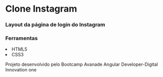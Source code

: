 <h1>Clone Instagram</h1>

<h3>Layout da página de login do Instagram </h3>

<h3>Ferramentas</h3>
<p></p>
<li>
HTML5
<li>
CSS3

<p>Projeto desenvolvido pelo Bootcamp Avanade Angular Developer-Digital Innovation one</p>

